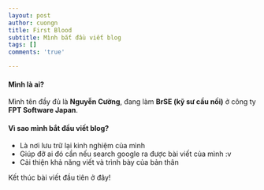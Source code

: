 ```yaml
---
layout: post
author: cuongn
title: First Blood
subtitle: Mình bắt đầu viết blog
tags: []
comments: 'true'

---
```

#### Mình là ai?

Mình tên đầy đủ là **Nguyễn Cường**, đang làm **BrSE (kỹ sư cầu nối)** ở công ty **FPT Software Japan**.

#### Vì sao mình bắt đầu viết blog?

* Là nơi lưu trữ lại kinh nghiệm của mình
* Giúp đỡ ai đó cần nếu search google ra được bài viết của mình :v
* Cải thiện khả năng viết và trình bày của bản thân

Kết thúc bài viết đầu tiên ở đây!